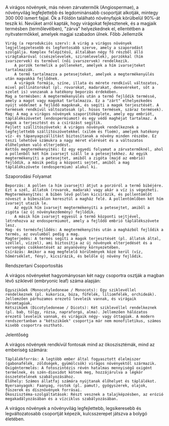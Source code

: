 
A virágos növények, más néven zárvatermők (Angiospermae), a növényvilág legfejlettebb és legdominánsabb csoportját alkotják, mintegy 300 000 ismert fajjal. Ők a Földön található növényfajok körülbelül 90%-át teszik ki. Nevüket arról kapták, hogy virágokat fejlesztenek, és a magjaik termésben (termőlevélben), "zárva" helyezkednek el, ellentétben a nyitvatermőkkel, amelyek magjai szabadon ülnek.
Főbb Jellemzők

    Virág (a reprodukciós szerv): A virág a virágos növények legjellegzetesebb és legfontosabb szerve, amely a szaporodást szolgálja. Komplex felépítésű, általában négy fő részből álló virágtakaróval (csészelevelek, sziromlevelek), porzókkal (hím ivarszervek) és termővel (női ivarszervek) rendelkezik.
        A porzók termelik a polleneket, amelyek a hím ivarsejteket tartalmazzák.
        A termő tartalmazza a petesejteket, amelyek a megtermékenyülés után magvakká fejlődnek.
        A virágok formája, színe, illata és mérete rendkívül változatos, mivel pollinátorokat (pl. rovarokat, madarakat, denevéreket, sőt a szelet is) vonzanak a hatékony beporzás érdekében.
    Mag a termésben: A megtermékenyülés után a termő fejlődik terméssé, amely a magot vagy magokat tartalmazza. Ez a "zárt" elhelyezkedés nyújt védelmet a fejlődő magoknak, és segíti a magok terjesztését. A termések rendkívül változatosak (pl. húsos termések, száraz termések).
    Mag: A mag a virágos növények szaporítóképlete, amely egy embriót, táplálékszövetet (endospermiumot) és egy védő maghéjat tartalmaz. A magok a terjesztést és a csírázást segítik.
    Fejlett szállítószövetek: A virágos növények rendelkeznek a legfejlettebb szállítószövetekkel (xilém és floém), amelyek hatékony víz- és tápanyagszállítást biztosítanak a növény minden részébe. Ez teszi lehetővé számukra a nagy méret elérését és a változatos élőhelyeken való elterjedést.
    Kettős megtermékenyítés: Ez egy egyedi folyamat a zárvatermőknél, ahol a pollenből két hím ivarsejt száll le a petesejtekhez. Az egyik megtermékenyíti a petesejtet, amiből a zigóta (majd az embrió) fejlődik, a másik pedig a központi sejtet, amiből a mag táplálékszövete (endospermium) alakul ki.

Szaporodási Folyamat

    Beporzás: A pollen (a hím ivarsejt) átjut a porzóról a termő bibéjére. Ezt a szél, állatok (rovarok, madarak) vagy akár a víz is végezheti.
    Megtermékenyítés: A bibén lévő pollen kicsírázik, és pollentömlőt növeszt a bibeszálon keresztül a magház felé. A pollentömlőben két hím ivarsejt utazik le.
        Az egyik hím ivarsejt megtermékenyíti a petesejtet, amiből a zigóta (az új növénykezdemény) fejlődik.
        A másik hím ivarsejt egyesül a termő központi sejtjével, létrehozva az endospermiumot, amely a fejlődő embrió táplálékszövete lesz.
    Mag- és termésfejlődés: A megtermékenyítés után a magházból fejlődik a termés, az ovulumból pedig a mag.
    Magterjedés: A termés segíti a magok terjesztését (pl. állatok által, széllel, vízzel), ami biztosítja az új növények elterjedését és a versengés csökkentését az anyanövény környezetében.
    Csírázás: Amikor a mag megfelelő körülmények közé kerül (víz, hőmérséklet, fény), kicsírázik, és belőle új növény fejlődik.

Rendszertani Csoportosítás

A virágos növényeket hagyományosan két nagy csoportra osztják a magban lévő sziklevél (embryonic leaf) száma alapján:

    Egyszikűek (Monocotyledoneae / Monocots): Egy sziklevéllel rendelkeznek (pl. kukorica, búza, fűfélék, liliomfélék, orchideák). Jellemzően párhuzamos erezetű leveleik vannak, és virágaik háromtagúak.
    Kétszikűek (Dicotyledoneae / Dicots): Két sziklevéllel rendelkeznek (pl. bab, tölgy, rózsa, napraforgó, alma). Jellemzően hálózatos erezetű leveleik vannak, és virágaik négy- vagy öttagúak. A modern rendszertanban a "kétszikűek" csoportja már nem monofiletikus, számos kisebb csoportra osztható.

Jelentőség

A virágos növények rendkívül fontosak mind az ökoszisztémák, mind az emberiség számára:

    Táplálékforrás: A legtöbb ember által fogyasztott élelmiszer (gabonafélék, zöldségek, gyümölcsök) virágos növényektől származik.
    Oxigéntermelés: A fotoszintézis révén hatalmas mennyiségű oxigént termelnek, és szén-dioxidot kötnek meg, hozzájárulva a légkör összetételének szabályozásához.
    Élőhely: Számos állatfaj számára nyújtanak élőhelyet és táplálékot.
    Nyersanyagok: Faanyag, rostok (pl. pamut), gyógyszerek, olajok, fűszerek és dísznövények forrásai.
    Ökoszisztéma-szolgáltatások: Részt vesznek a talajképzésben, az erózió megakadályozásában és a vízciklus szabályozásában.

A virágos növények a növényvilág legfejlettebb, legsikeresebb és legváltozatosabb csoportját képezik, kulcsszerepet játszva a bolygó életében.

